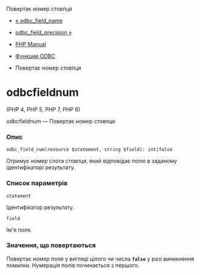 Повертає номер стовпця

-   [« odbc\_field\_name](function.odbc-field-name.html)
    
-   [odbc\_field\_precision »](function.odbc-field-precision.html)
    
-   [PHP Manual](index.html)
    
-   [Функции ODBC](ref.uodbc.html)
    
-   Повертає номер стовпця
    

# odbcfieldnum

(PHP 4, PHP 5, PHP 7, PHP 8)

odbcfieldnum — Повертає номер стовпця

### Опис

```methodsynopsis
odbc_field_num(resource $statement, string $field): int|false
```

Отримує номер слота стовпця, який відповідає полю в заданому ідентифікаторі результату.

### Список параметрів

`statement`

Ідентифікатор результату.

`field`

Ім'я поля.

### Значення, що повертаються

Повертає номер поля у вигляді цілого чи числа **`false`** у разі виникнення помилки. Нумерація полів починається з першого.